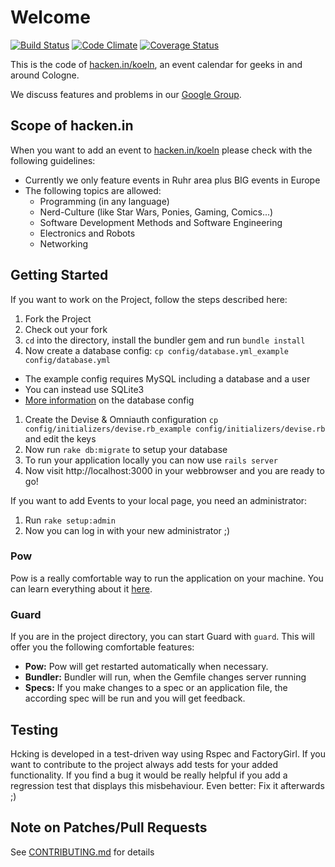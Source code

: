 # Welcome

[![Build Status](https://secure.travis-ci.org/hcking/hcking.png?branch=master)](http://travis-ci.org/hcking/hcking)
[![Code Climate](https://codeclimate.com/github/hcking/hcking.png)](https://codeclimate.com/github/hcking/hcking)
[![Coverage Status](https://coveralls.io/repos/hcking/hcking/badge.png)](https://coveralls.io/r/hcking/hcking)

This is the code of [hacken.in/koeln](http://hacken.in/koeln), an event
calendar for geeks in and around Cologne.

We discuss features and problems in our [Google Group](http://groups.google.com/group/hcking).

## Scope of hacken.in

When you want to add an event to [hacken.in/koeln](http://hacken.in/koeln) please check with the following guidelines:

* Currently we only feature events in Ruhr area plus BIG events in Europe
* The following topics are allowed:
  * Programming (in any language)
  * Nerd-Culture (like Star Wars, Ponies, Gaming, Comics...)
  * Software Development Methods and Software Engineering
  * Electronics and Robots
  * Networking

## Getting Started

If you want to work on the Project, follow the steps described here:

1. Fork the Project
1. Check out your fork
1. `cd` into the directory, install the bundler gem and run `bundle install`
1. Now create a database config: `cp config/database.yml_example config/database.yml`
  * The example config requires MySQL including a database and a user
  * You can instead use SQLite3
  * [More information](http://guides.rubyonrails.org/getting_started.html#configuring-a-database) on the database config
1. Create the Devise & Omniauth configuration `cp config/initializers/devise.rb_example config/initializers/devise.rb` and edit the keys
1. Now run `rake db:migrate` to setup your database
1. To run your application locally you can now use `rails server`
1. Now visit http://localhost:3000 in your webbrowser and you are ready to go!

If you want to add Events to your local page, you need an administrator:

1. Run `rake setup:admin`
1. Now you can log in with your new administrator ;)

### Pow

Pow is a really comfortable way to run the application on your machine.
You can learn everything about it [here](http://pow.cx).

### Guard

If you are in the project directory, you can start Guard with `guard`.
This will offer you the following comfortable features:

* **Pow:** Pow will get restarted automatically when necessary.
* **Bundler:** Bundler will run, when the Gemfile changes
  server running
* **Specs:** If you make changes to a spec or an application file, the
  according spec will be run and you will get feedback.

## Testing

Hcking is developed in a test-driven way using Rspec and
FactoryGirl. If you want to contribute to the project always add
tests for your added functionality. If you find a bug it would be
really helpful if you add a regression test that displays this
misbehaviour. Even better: Fix it afterwards ;)

## Note on Patches/Pull Requests

See [CONTRIBUTING.md](CONTRIBUTING.md) for details
